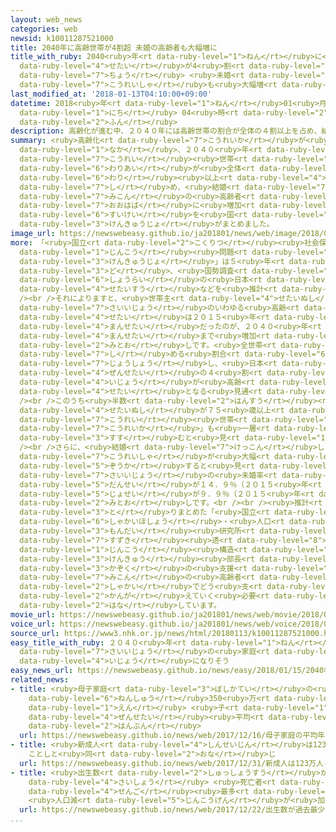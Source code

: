 ```yaml
---
layout: web_news
categories: web
newsid: k10011287521000
title: 2040年に高齢世帯が4割超 未婚の高齢者も大幅増に
title_with_ruby: 2040<ruby>年<rt data-ruby-level="1">ねん</rt></ruby>に<ruby>高齢<rt data-ruby-level="7">こうれい</rt></ruby><ruby>世帯<rt
  data-ruby-level="4">せたい</rt></ruby>が4<ruby>割<rt data-ruby-level="6">わり</rt></ruby><ruby>超<rt
  data-ruby-level="7">ちょう</rt></ruby> <ruby>未婚<rt data-ruby-level="7">みこん</rt></ruby>の<ruby>高齢者<rt
  data-ruby-level="7">こうれいしゃ</rt></ruby>も<ruby>大幅増<rt data-ruby-level="7">おおはばぞう</rt></ruby>に
last_modified_at: '2018-01-13T04:10:00+09:00'
datetime: 2018<ruby>年<rt data-ruby-level="1">ねん</rt></ruby>01<ruby>月<rt data-ruby-level="1">がつ</rt></ruby>13<ruby>日<rt
  data-ruby-level="1">にち</rt></ruby> 04<ruby>時<rt data-ruby-level="2">じ</rt></ruby>10<ruby>分<rt
  data-ruby-level="2">ふん</rt></ruby>
description: 高齢化が進む中、２０４０年には高齢世帯の割合が全体の４割以上を占め、結婚したことがない未婚の高齢者も大幅に増加するという推計を国の研究所がまとめました。
summary: <ruby>高齢化<rt data-ruby-level="7">こうれいか</rt></ruby>が<ruby>進<rt data-ruby-level="3">すす</rt></ruby>む<ruby>中<rt
  data-ruby-level="1">なか</rt></ruby>、２０４０<ruby>年<rt data-ruby-level="1">ねん</rt></ruby>には<ruby>高齢<rt
  data-ruby-level="7">こうれい</rt></ruby><ruby>世帯<rt data-ruby-level="4">せたい</rt></ruby>の<ruby>割合<rt
  data-ruby-level="6">わりあい</rt></ruby>が<ruby>全体<rt data-ruby-level="3">ぜんたい</rt></ruby>の４<ruby>割<rt
  data-ruby-level="6">わり</rt></ruby><ruby>以上<rt data-ruby-level="4">いじょう</rt></ruby>を<ruby>占<rt
  data-ruby-level="7">し</rt></ruby>め、<ruby>結婚<rt data-ruby-level="7">けっこん</rt></ruby>したことがない<ruby>未婚<rt
  data-ruby-level="7">みこん</rt></ruby>の<ruby>高齢者<rt data-ruby-level="7">こうれいしゃ</rt></ruby>も<ruby>大幅<rt
  data-ruby-level="7">おおはば</rt></ruby>に<ruby>増加<rt data-ruby-level="5">ぞうか</rt></ruby>するという<ruby>推計<rt
  data-ruby-level="6">すいけい</rt></ruby>を<ruby>国<rt data-ruby-level="2">くに</rt></ruby>の<ruby>研究所<rt
  data-ruby-level="3">けんきゅうじょ</rt></ruby>がまとめました。
image_url: https://newswebeasy.github.io/ja201801/news/web/image/2018/01/13/K10011287521_1801122340_1801130410_01_02.jpg
more: 「<ruby>国立<rt data-ruby-level="2">こくりつ</rt></ruby><ruby>社会保障<rt data-ruby-level="6">しゃかいほしょう</rt></ruby>・<ruby>人口<rt
  data-ruby-level="1">じんこう</rt></ruby><ruby>問題<rt data-ruby-level="3">もんだい</rt></ruby><ruby>研究所<rt
  data-ruby-level="3">けんきゅうじょ</rt></ruby>」は５<ruby>年<rt data-ruby-level="3">ねん</rt></ruby>に１<ruby>度<rt
  data-ruby-level="3">ど</rt></ruby>、<ruby>国勢調査<rt data-ruby-level="5">こくせいちょうさ</rt></ruby>をもとに<ruby>将来<rt
  data-ruby-level="6">しょうらい</rt></ruby>の<ruby>日本<rt data-ruby-level="1">にっぽん</rt></ruby>の<ruby>世帯数<rt
  data-ruby-level="4">せたいすう</rt></ruby>などを<ruby>推計<rt data-ruby-level="6">すいけい</rt></ruby>しています。<br
  /><br />それによりますと、<ruby>世帯主<rt data-ruby-level="4">せたいぬし</rt></ruby>が６５<ruby>歳以上<rt
  data-ruby-level="7">さいいじょう</rt></ruby>のいわゆる<ruby>高齢<rt data-ruby-level="7">こうれい</rt></ruby><ruby>世帯<rt
  data-ruby-level="4">せたい</rt></ruby>は２０１５<ruby>年<rt data-ruby-level="1">ねん</rt></ruby>には１９１８<ruby>万世帯<rt
  data-ruby-level="4">まんせたい</rt></ruby>だったのが、２０４０<ruby>年<rt data-ruby-level="1">ねん</rt></ruby>には２２４２<ruby>万世帯<rt
  data-ruby-level="4">まんせたい</rt></ruby>まで<ruby>増加<rt data-ruby-level="5">ぞうか</rt></ruby>する<ruby>見通<rt
  data-ruby-level="2">みとお</rt></ruby>しです。<ruby>全世帯<rt data-ruby-level="4">ぜんせたい</rt></ruby>に<ruby>占<rt
  data-ruby-level="7">し</rt></ruby>める<ruby>割合<rt data-ruby-level="6">わりあい</rt></ruby>は３６％から４４．２％まで<ruby>上昇<rt
  data-ruby-level="7">じょうしょう</rt></ruby>し、<ruby>日本<rt data-ruby-level="1">にっぽん</rt></ruby>の<ruby>全世帯<rt
  data-ruby-level="4">ぜんせたい</rt></ruby>の４<ruby>割<rt data-ruby-level="6">わり</rt></ruby><ruby>以上<rt
  data-ruby-level="4">いじょう</rt></ruby>が<ruby>高齢<rt data-ruby-level="7">こうれい</rt></ruby><ruby>世帯<rt
  data-ruby-level="4">せたい</rt></ruby>となる<ruby>見通<rt data-ruby-level="2">みとお</rt></ruby>しです。<br
  /><br />このうち<ruby>半数<rt data-ruby-level="2">はんすう</rt></ruby><ruby>余<rt data-ruby-level="5">あま</rt></ruby>りは<ruby>世帯主<rt
  data-ruby-level="4">せたいぬし</rt></ruby>が７５<ruby>歳以上<rt data-ruby-level="7">さいいじょう</rt></ruby>となり、「<ruby>高齢<rt
  data-ruby-level="7">こうれい</rt></ruby><ruby>世帯<rt data-ruby-level="4">せたい</rt></ruby>の<ruby>高齢化<rt
  data-ruby-level="7">こうれいか</rt></ruby>」も<ruby>一層<rt data-ruby-level="6">いっそう</rt></ruby><ruby>進<rt
  data-ruby-level="3">すす</rt></ruby>むと<ruby>見<rt data-ruby-level="1">み</rt></ruby>られています。<br
  /><br />さらに、<ruby>結婚<rt data-ruby-level="7">けっこん</rt></ruby>したことがない<ruby>高齢者<rt
  data-ruby-level="7">こうれいしゃ</rt></ruby>が<ruby>大幅<rt data-ruby-level="7">おおはば</rt></ruby>に<ruby>増加<rt
  data-ruby-level="5">ぞうか</rt></ruby>すると<ruby>見<rt data-ruby-level="1">み</rt></ruby>られ、６５<ruby>歳以上<rt
  data-ruby-level="7">さいいじょう</rt></ruby>の<ruby>未婚率<rt data-ruby-level="7">みこんりつ</rt></ruby>は<ruby>男性<rt
  data-ruby-level="5">だんせい</rt></ruby>が１４．９％（２０１５<ruby>年<rt data-ruby-level="1">ねん</rt></ruby>は５．９％）、<ruby>女性<rt
  data-ruby-level="5">じょせい</rt></ruby>が９．９％（２０１５<ruby>年<rt data-ruby-level="1">ねん</rt></ruby>は４．５％）となる<ruby>見通<rt
  data-ruby-level="2">みとお</rt></ruby>しです。<br /><br /><ruby>推計<rt data-ruby-level="6">すいけい</rt></ruby>を<ruby>取<rt
  data-ruby-level="3">と</rt></ruby>りまとめた「<ruby>国立<rt data-ruby-level="2">こくりつ</rt></ruby><ruby>社会保障<rt
  data-ruby-level="6">しゃかいほしょう</rt></ruby>・<ruby>人口<rt data-ruby-level="1">じんこう</rt></ruby><ruby>問題<rt
  data-ruby-level="3">もんだい</rt></ruby><ruby>研究所<rt data-ruby-level="3">けんきゅうじょ</rt></ruby>」の<ruby>鈴木<rt
  data-ruby-level="7">すずき</rt></ruby><ruby>透<rt data-ruby-level="8">とおる</rt></ruby><ruby>人口<rt
  data-ruby-level="1">じんこう</rt></ruby><ruby>構造<rt data-ruby-level="5">こうぞう</rt></ruby><ruby>研究<rt
  data-ruby-level="3">けんきゅう</rt></ruby><ruby>部長<rt data-ruby-level="3">ぶちょう</rt></ruby>は、「<ruby>家族<rt
  data-ruby-level="3">かぞく</rt></ruby>の<ruby>支援<rt data-ruby-level="7">しえん</rt></ruby>がない<ruby>未婚<rt
  data-ruby-level="7">みこん</rt></ruby>の<ruby>高齢者<rt data-ruby-level="7">こうれいしゃ</rt></ruby>を<ruby>社会<rt
  data-ruby-level="2">しゃかい</rt></ruby>でどう<ruby>支<rt data-ruby-level="5">ささ</rt></ruby>えていくか、<ruby>考<rt
  data-ruby-level="2">かんが</rt></ruby>えていく<ruby>必要<rt data-ruby-level="4">ひつよう</rt></ruby>がある」と<ruby>話<rt
  data-ruby-level="2">はな</rt></ruby>しています。
movie_url: https://newswebeasy.github.io/ja201801/news/web/movie/2018/01/13/k10011287521_201801130511_201801130514.mp4
voice_url: https://newswebeasy.github.io/ja201801/news/web/voice/2018/01/13/k10011287521_201801130511_201801130514.mp3
source_url: https://www3.nhk.or.jp/news/html/20180113/k10011287521000.html
easy_title_with_ruby: ２０４０<ruby>年<rt data-ruby-level="1">ねん</rt></ruby>には６５<ruby>歳以上<rt
  data-ruby-level="7">さいいじょう</rt></ruby>の<ruby>家庭<rt data-ruby-level="3">かてい</rt></ruby>が４０％<ruby>以上<rt
  data-ruby-level="4">いじょう</rt></ruby>になりそう
easy_news_url: https://newswebeasy.github.io/news/easy/2018/01/15/2040年には65歳以上の家庭が40以上になりそう
related_news:
- title: <ruby>母子家庭<rt data-ruby-level="3">ぼしかてい</rt></ruby>の<ruby>平均<rt data-ruby-level="5">へいきん</rt></ruby><ruby>年収<rt
    data-ruby-level="6">ねんしゅう</rt></ruby>350<ruby>万<rt data-ruby-level="2">まん</rt></ruby><ruby>円<rt
    data-ruby-level="1">えん</rt></ruby> <ruby>子<rt data-ruby-level="1">こ</rt></ruby>どもいる<ruby>全世帯<rt
    data-ruby-level="4">ぜんせたい</rt></ruby><ruby>平均<rt data-ruby-level="5">へいきん</rt></ruby>の<ruby>半分<rt
    data-ruby-level="2">はんぶん</rt></ruby>
  url: https://newswebeasy.github.io/news/web/2017/12/16/母子家庭の平均年収350万円-子どもいる全世帯平均の半分
- title: <ruby>新成人<rt data-ruby-level="4">しんせいじん</rt></ruby>は123<ruby>万人<rt data-ruby-level="2">まんにん</rt></ruby>
    ことしと<ruby>同<rt data-ruby-level="2">おな</rt></ruby>じ
  url: https://newswebeasy.github.io/news/web/2017/12/31/新成人は123万人-ことしと同じ
- title: <ruby>出生数<rt data-ruby-level="2">しゅっしょうすう</rt></ruby>が<ruby>過去<rt data-ruby-level="5">かこ</rt></ruby><ruby>最少<rt
    data-ruby-level="4">さいしょう</rt></ruby> <ruby>死亡者<rt data-ruby-level="6">しぼうしゃ</rt></ruby>は<ruby>戦後<rt
    data-ruby-level="4">せんご</rt></ruby><ruby>最多<rt data-ruby-level="4">さいた</rt></ruby>
    <ruby>人口減<rt data-ruby-level="5">じんこうげん</rt></ruby>が<ruby>加速<rt data-ruby-level="4">かそく</rt></ruby>
  url: https://newswebeasy.github.io/news/web/2017/12/22/出生数が過去最少-死亡者は戦後最多-人口減が加速
...
```

